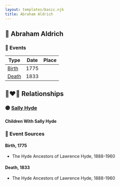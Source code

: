 ```yaml
---
layout: templates/basic.njk
title: Abraham Aldrich
---
```

## 🔵 Abraham Aldrich

### 📆 Events

Type | Date | Place
------ | ------ | ------
[Birth](#event-0) | 1775 |
[Death](#event-1) | 1833 |

## 👩‍❤️‍👨 Relationships

### 🟣 [Sally Hyde](/people/9/93954178)

#### Children With Sally Hyde
### 📰 Event Sources

#### <a id="event-0"></a> Birth, 1775
* The Hyde Ancestors of Lawrence Hyde, 1888-1960

#### <a id="event-1"></a> Death, 1833
* The Hyde Ancestors of Lawrence Hyde, 1888-1960